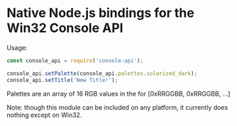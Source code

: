 Native Node.js bindings for the Win32 Console API
============================

Usage:
```javascript
const console_api = require('console-api');

console_api.setPalette(console_api.palettes.solarized_dark);
console_api.setTitle('New Title!');
```

Palettes are an array of 16 RGB values in the for [0xRRGGBB, 0xRRGGBB, ...]

Note: though this module can be included on any platform, it currently does nothing except on Win32.
